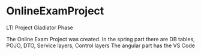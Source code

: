 # OnlineExamProject
LTI Project Gladiator Phase

The Online Exam Project was created.
In the spring part there are DB tables, POJO, DTO, Service layers, Control layers
The angular part has the VS Code
